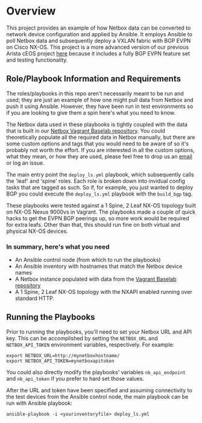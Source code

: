 # Overview
This project provides an example of how Netbox data can be converted to network device configuration and applied by Ansible.  It employs Ansible to poll Netbox data and subsequently deploy a VXLAN fabric with BGP EVPN on Cisco NX-OS.  This project is a more advanced version of our previous Arista cEOS project [here](https://github.com/vectornetworks/ansible-netbox-cfg-eos) because it includes a fully BGP EVPN feature set and testing functionality.

## Role/Playbook Information and Requirements

The roles/playbooks in this repo aren't necessarily meant to be run and used; they are just an example of how one might pull data from Netbox and push it using Ansible.  However, they have been run in test environments so if you are looking to give them a spin here's what you need to know.

The Netbox data used in these playbooks is tightly coupled with the data that is built in our [Netbox Vagrant Baselab repository](https://github.com/vectornetworks/netbox-vagrant-baselab).  You could theoretically populate all the required data in Netbox manually, but there are some custom options and tags that you would need to be aware of so it's probably not worth the effort.  If you are interested in all the custom options, what they mean, or how they are used, please feel free to drop us an [email](mailto:info@vectornetworksllc.com) or log an issue.

The main entry point the ```deploy_ls.yml``` playbook, which subsequently calls the 'leaf' and 'spine' roles.  Each role is broken down into invidual config tasks that are tagged as such.  So if, for example, you just wanted to deploy BGP you could execute the ```deploy_ls.yml``` playbook with the ```build_bgp``` tag.

These playbooks were tested against a 1 Spine, 2 Leaf NX-OS topology built on NX-OS Nexus 9000vs in Vagrant.  The playbooks made a couple of quick hacks to get the EVPN BGP peerings up, so more work would be required for extra leafs.  Other than that, this should run fine on both virtual and physical NX-OS devices.

### In summary, here's what you need
* An Ansible control node (from which to run the playbooks)
* An Ansible inventory with hostnames that match the Netbox device names
* A Netbox instance populated with data from the [Vagrant Baselab repository](https://github.com/vectornetworks/netbox-vagrant-baselab) 
* A 1 Spine, 2 Leaf NX-OS topology with the NXAPI enabled running over standard HTTP.

## Running the Playbooks
Prior to running the playbooks, you'll need to set your Netbox URL and API key.  This can be accomplished by setting the `NETBOX_URL` and `NETBOX_API_TOKEN` environment variables, respectively. For example:

```
export NETBOX_URL=http://mynetboxhostname/
export NETBOX_API_TOKEN=mynetboxapitoken
```
You could also directly modify the playbooks' variables `nb_api_endpoint` and `nb_api_token` if you prefer to hard set those values.

After the URL and token have been specified and assuming connectivity to the test devices from the Ansible control node, the main playbook can be run with Ansible playbook:

```
ansible-playbook -i <yourinventoryfile> deploy_ls.yml
```

